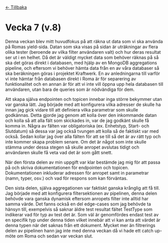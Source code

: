 [← Tillbaka](../README.md)

# Vecka 7 (v.8)

Denna veckan blev mitt huvudfokus på att räkna ut data som vi ska använda på Romas yield-sida. Datan som ska visas på sidan är uträkningar av flera olika tester (beroende av vilka filter användaren valt) och hur deras resultat ser ut i en helhet. Då det är väldigt mycket data som behöver räknas på så ska det göras direkt i databasen, med hjälp av en MongoDB aggregations pipeline, och eftersom vi behöver hämta data från en av våra databaser så ska beräkningen göras i projektet Kraftwerk. En av anledningarna till varför vi inte hämtar från databasen direkt i Roma är för separering av funktionalitet och en annan är för att vi inte vill öppna upp hela databasen till användaren, utan bara de queries som är nödvändiga för dem.

Att skapa själva endpointen och topicen innebar inga större bekymmer utan var ganska lätt. Jag började med att konfigurera vilka adresser de skulle ha innan jag gick vidare till att definiera vilka parametrar som skulle godkännas. Detta gjorde jag genom att kolla över den inkommande datan och kolla så att alla fält som skickades in, var de jag godkänt skulle få komma in. Några av fälten var obligatoriska (ex. Enhetstyp, Start- och Slutdatum) så dessa var jag också tvungen att kolla så de faktiskt var med också. Sedan kollar jag över alla fälten för att se till så det är av rätt typ och inte kommer skapa problem senare. Om det är något som inte skulle stämma under dessa stegen så skulle anropet avslutas tidigt och användaren skulle få veta vad det är som gått snett.

När den första delen av min uppgift var klar bestämde jag mig för att passa på och skriva dokumentationen för endpointen och topicen. Dokumentationen inkluderar adressen för anropet samt in parametrar (namn, typer, osv.) och vad för respons som kan förväntas.

Den sista delen, själva aggregationen var faktiskt ganska krånglig att få till. Jag började med att konfigurera filtersektionen av pipelinen, denna delen behövde vara ganska dynamisk eftersom anropets filter inte alltid har samma värde. Det fanns också en del edge-cases som jag behövde ta hänsyn till, exempelvis så saknar äldre test resultat fältet TestType som indikerar vad för typ av test det är. Som väl är genomfördes endast test av en specifik typ under denna tiden vilket innebär att vi kan anta att värdet är denna typen när det saknas från ett dokument. Mycket mer än filtrerings delen av pipelinen hann jag inte med denna veckan då vi hade ett catch up-möte om Roma och sedan var veckan slut.

